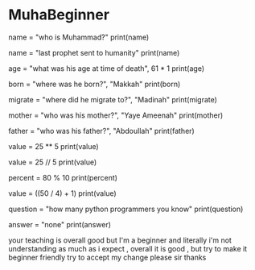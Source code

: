 # MuhaBeginner
name = "who is Muhammad?"
print(name) 

name = "last prophet sent to humanity"
print(name)

age = "what was his age at time of death", 61 * 1
print(age)

born = "where was he born?", "Makkah"
print(born)

migrate = "where did he migrate to?", "Madinah"
print(migrate)

mother = "who was his mother?", "Yaye Ameenah"
print(mother)

father = "who was his father?", "Abdoullah"
print(father) 

value = 25 ** 5
print(value)

value = 25 // 5
print(value)

percent = 80 % 10 
print(percent)

value = ((50 / 4) + 1)
print(value) 

question = "how many python programmers you know"
print(question)

answer = "none"
print(answer)

your teaching is overall good but
I'm a beginner and literally i'm not understanding as much as i expect , overall it is good , but try to make it beginner friendly
try to accept my change please sir 
thanks
